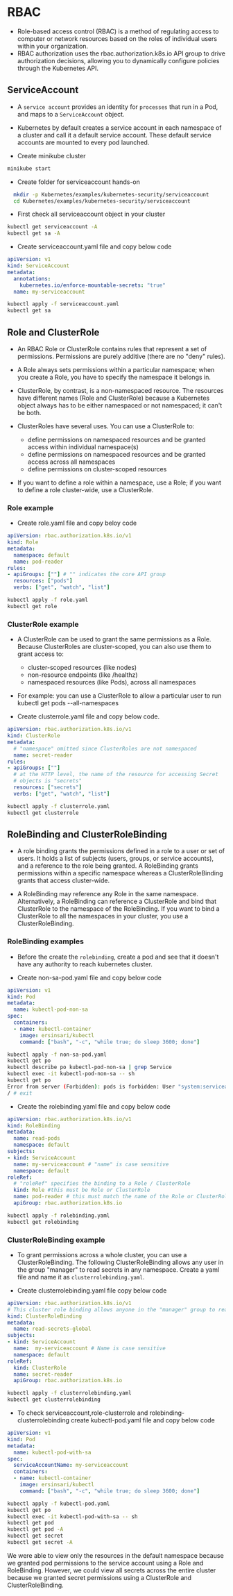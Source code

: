 # RBAC
- Role-based access control (RBAC) is a method of regulating access to computer or network resources based on the roles of individual users within your organization.
- RBAC authorization uses the rbac.authorization.k8s.io API group to drive authorization decisions, allowing you to dynamically configure policies through the Kubernetes API.

## ServiceAccount
- A `service account` provides an identity for `processes` that run in a Pod, and maps to a `ServiceAccount` object. 
- Kubernetes by default creates a service account in each namespace of a cluster and call it a default service account. These default service accounts are mounted to every pod launched.

- Create minikube cluster

```bash
minikube start
```

- Create folder for serviceaccount hands-on

```bash
  mkdir -p Kubernetes/examples/kubernetes-security/serviceaccount
  cd Kubernetes/examples/kubernetes-security/serviceaccount
```
- First check all serviceaccount object in your cluster

```bash
kubectl get serviceaccount -A
kubectl get sa -A
```

- Create serviceaccount.yaml file and copy below code

```yaml
apiVersion: v1
kind: ServiceAccount
metadata:
  annotations:
    kubernetes.io/enforce-mountable-secrets: "true"
  name: my-serviceaccount
```

```bash
kubectl apply -f serviceaccount.yaml
kubectl get sa
```


## Role and ClusterRole

- An RBAC Role or ClusterRole contains rules that represent a set of permissions. Permissions are purely additive (there are no "deny" rules).

- A Role always sets permissions within a particular namespace; when you create a Role, you have to specify the namespace it belongs in.

- ClusterRole, by contrast, is a non-namespaced resource. The resources have different names (Role and ClusterRole) because a Kubernetes object always has to be either namespaced or not namespaced; it can't be both.

- ClusterRoles have several uses. You can use a ClusterRole to:

  - define permissions on namespaced resources and be granted access within individual namespace(s)
  - define permissions on namespaced resources and be granted access across all namespaces
  - define permissions on cluster-scoped resources

- If you want to define a role within a namespace, use a Role; if you want to define a role cluster-wide, use a ClusterRole.

### Role example

- Create role.yaml file and copy beloy code

```yaml
apiVersion: rbac.authorization.k8s.io/v1
kind: Role
metadata:
  namespace: default
  name: pod-reader
rules:
- apiGroups: [""] # "" indicates the core API group
  resources: ["pods"]
  verbs: ["get", "watch", "list"]
```

```bash
kubectl apply -f role.yaml
kubectl get role
```

### ClusterRole example

- A ClusterRole can be used to grant the same permissions as a Role. Because ClusterRoles are cluster-scoped, you can also use them to grant access to:

  - cluster-scoped resources (like nodes)
  - non-resource endpoints (like /healthz)
  - namespaced resources (like Pods), across all namespaces

- For example: you can use a ClusterRole to allow a particular user to run kubectl get pods --all-namespaces

- Create clusterrole.yaml file and copy below code.

```yaml
apiVersion: rbac.authorization.k8s.io/v1
kind: ClusterRole
metadata:
  # "namespace" omitted since ClusterRoles are not namespaced
  name: secret-reader
rules:
- apiGroups: [""]
  # at the HTTP level, the name of the resource for accessing Secret
  # objects is "secrets"
  resources: ["secrets"]
  verbs: ["get", "watch", "list"]
```

```bash
kubectl apply -f clusterrole.yaml
kubectl get clusterrole
```

## RoleBinding and ClusterRoleBinding

- A role binding grants the permissions defined in a role to a user or set of users. It holds a list of subjects (users, groups, or service accounts), and a reference to the role being granted. A RoleBinding grants permissions within a specific namespace whereas a ClusterRoleBinding grants that access cluster-wide.

- A RoleBinding may reference any Role in the same namespace. Alternatively, a RoleBinding can reference a ClusterRole and bind that ClusterRole to the namespace of the RoleBinding. If you want to bind a ClusterRole to all the namespaces in your cluster, you use a ClusterRoleBinding.

### RoleBinding examples

- Before the create the `rolebinding`, create a pod and see that it doesn't have any authority to reach kubernetes cluster.

- Create non-sa-pod.yaml file and copy below code

```yaml
apiVersion: v1
kind: Pod
metadata:
  name: kubectl-pod-non-sa
spec:
  containers:
  - name: kubectl-container
    image: ersinsari/kubectl
    command: ["bash", "-c", "while true; do sleep 3600; done"]
```

```bash
kubectl apply -f non-sa-pod.yaml
kubectl get po
kubectl describe po kubectl-pod-non-sa | grep Service
kubectl exec -it kubectl-pod-non-sa -- sh
kubectl get po
Error from server (Forbidden): pods is forbidden: User "system:serviceaccount:default:default" cannot list resource "pods" in API group "" in the namespace "default"
/ # exit
```

- Create the rolebinding.yaml file and copy below code

```yaml
apiVersion: rbac.authorization.k8s.io/v1
kind: RoleBinding
metadata:
  name: read-pods
  namespace: default
subjects:
- kind: ServiceAccount
  name: my-serviceaccount # "name" is case sensitive
  namespace: default
roleRef:
  # "roleRef" specifies the binding to a Role / ClusterRole
  kind: Role #this must be Role or ClusterRole
  name: pod-reader # this must match the name of the Role or ClusterRole you wish to bind to
  apiGroup: rbac.authorization.k8s.io
```

```bash
kubectl apply -f rolebinding.yaml
kubectl get rolebinding
```

### ClusterRoleBinding example

- To grant permissions across a whole cluster, you can use a ClusterRoleBinding. The following ClusterRoleBinding allows any user in the group "manager" to read secrets in any namespace. Create a yaml file and name it as `clusterrolebinding.yaml`.

- Create clusterrolebinding.yaml file copy below code

```yaml
apiVersion: rbac.authorization.k8s.io/v1
# This cluster role binding allows anyone in the "manager" group to read secrets in any namespace.
kind: ClusterRoleBinding
metadata:
  name: read-secrets-global
subjects:
- kind: ServiceAccount
  name:  my-serviceaccount # Name is case sensitive
  namespace: default
roleRef:
  kind: ClusterRole
  name: secret-reader
  apiGroup: rbac.authorization.k8s.io
```

```bash
kubectl apply -f clusterrolebinding.yaml
kubectl get clusterrolebinding
```

- To check serviceaccount,role-clusterrole and rolebinding-clusterrolebinding create kubectl-pod.yaml file and copy below code

```yaml
apiVersion: v1
kind: Pod
metadata:
  name: kubectl-pod-with-sa
spec:
  serviceAccountName: my-serviceaccount
  containers:
  - name: kubectl-container
    image: ersinsari/kubectl
    command: ["bash", "-c", "while true; do sleep 3600; done"]
```

```bash
kubectl apply -f kubectl-pod.yaml
kubectl get po
kubectl exec -it kubectl-pod-with-sa -- sh
kubectl get pod
kubectl get pod -A
kubectl get secret
kubectl get secret -A
```

We were able to view only the resources in the default namespace because we granted pod permissions to the service account using a Role and RoleBinding. However, we could view all secrets across the entire cluster because we granted secret permissions using a ClusterRole and ClusterRoleBinding.